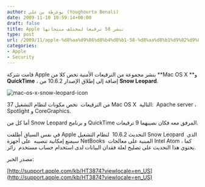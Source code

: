 ```yaml
---
author: يوغرطة بن علي (Youghourta Benali)
date: 2009-11-10 10:59:14+00:00
draft: false
title: Apple تنشر 58 ترقيعا لمختلف منتجاتها
type: post
url: /2009/11/apple-%d8%aa%d9%86%d8%b4%d8%b1-58-%d8%aa%d8%b1%d9%82%d9%8a%d8%b9%d8%a7-%d9%84%d9%85%d8%ae%d8%aa%d9%84%d9%81-%d9%85%d9%86%d8%aa%d8%ac%d8%a7%d8%aa%d9%87%d8%a7/
categories:
- Apple
- Security
---
```


قامت شركة Apple بنشر مجموعة من الترقيعات الأمنية تخص كلا من **Mac OS X **و **QuickTime** ، إضافة إلى إطلاق الإصدار 10.6.2 من **Snow Leopard**.

![mac-os-x-snow-leopard-icon](https://www.it-scoop.com/wp-content/uploads/2009/11/mac-os-x-snow-leopard-icon.jpg)


37 من الترقيعات  تخص مكونات لنظام التشغيل Mac OS X  التالية:  Apache server ، Spotlight و CoreGraphics.

أما كل من Snow Leopard و برنامج QuickTime المرفق معه فكان نصيبهما 9 ترقيعات.

في نفس السياق أطلقت Apple التحديث 10.6.2  لنظام التشغيل Snow Leopard  الذي سيمنع إمكانية تنصيبه  على أجهزة NetBooks  المبنية على معالجات Intel Atom ، كما يحتوي هذا التحديث على تصليح لعلة فقدان البيانات لدى استخدام حساب مستخدم  زائر.

مصدر الخبر:

[http://support.apple.com/kb/HT3874?viewlocale=en_US](http://support.apple.com/kb/HT3874?viewlocale=en_US)
